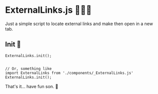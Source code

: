 # ExternalLinks.js 🔗👉🏻

Just a simple script to locate external links and make then open in a new tab.


## Init 🍳
```
ExternalLinks.init();


// Or, something like
import ExternalLinks from './components/_ExternalLinks.js'
ExternalLinks.init();
```

That's it... have fun son. 🦂
